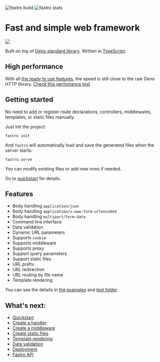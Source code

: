 ![][build] ![][stats]

# Fast and simple web framework

![](https://avatars0.githubusercontent.com/u/72688404?s=400&amp;v=4)

Built on top of [Deno standard library](https://deno.land/std@0.74.0). Written in [TypeScript](https://www.typescriptlang.org/). 

## High performance

With all [the ready to use features](#features), the speed is still close to the raw Deno HTTP library. [Check this perfomance test](docs/perfomance.md).

## Getting started
No need to add or register route declarations, controllers, middlewares, templates, or static files manually. 

Just init the project:
```
fastro init
```
And `fastro` will automatically load and save the generated files when the server starts:
```
fastro serve
```
You can modify existing files or add new ones if needed.

Go to [quickstart](docs/quickstart.md) for details.

## Features
- Body handling `application/json`
- Body handling `application/x-www-form-urlencoded`
- Body handling `multipart/form-data`
- Command line interface
- Data validation
- Dynamic URL parameters
- Supports `cookie`
- Supports middleware
- Supports proxy
- Support query parameters
- Support static files
- URL prefix
- URL redirection
- URL routing by file name
- Template rendering

You can see the details in [the examples](https://github.com/fastrodev/fastro/blob/master/services) and [test folder](https://github.com/fastrodev/fastro/blob/master/test).

## What's next:
- [Quickstart](docs/quickstart.md)
- [Create a handler](docs/handler.md)
- [Create a middleware](docs/middleware.md)
- [Create static files](docs/static.md)
- [Template rendering](docs/rendering.md)
- [Data validation](docs/validation.md)
- [Deployment](docs/deployment.md)
- [Fastro API](docs/api.md)

[build]: https://github.com/fastrodev/fastro/workflows/ci/badge.svg?branch=master "fastro build"
[stats]: https://img.shields.io/endpoint?url=https%3A%2F%2Fraw.fastro.dev%2Fstats "fastro stats"
